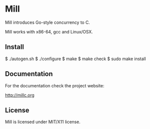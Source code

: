 Mill
====

Mill introduces Go-style concurrency to C.

Mill works with x86-64, gcc and Linux/OSX.

Install
-------

$ ./autogen.sh
$ ./configure
$ make
$ make check
$ sudo make install

Documentation
-------------

For the documentation check the project website:

http://millc.org

License
-------

Mill is licensed under MIT/X11 license.

